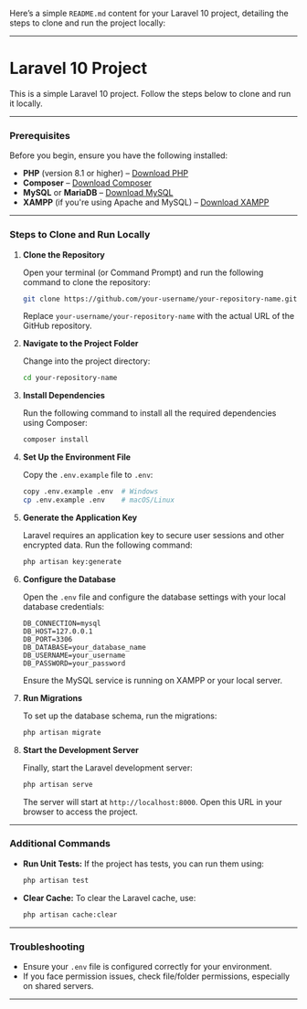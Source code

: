 Here’s a simple `README.md` content for your Laravel 10 project, detailing the steps to clone and run the project locally:

---

# Laravel 10 Project

This is a simple Laravel 10 project. Follow the steps below to clone and run it locally.

---

### **Prerequisites**

Before you begin, ensure you have the following installed:

- **PHP** (version 8.1 or higher) – [Download PHP](https://www.php.net/downloads.php)
- **Composer** – [Download Composer](https://getcomposer.org/download/)
- **MySQL** or **MariaDB** – [Download MySQL](https://dev.mysql.com/downloads/installer/)
- **XAMPP** (if you're using Apache and MySQL) – [Download XAMPP](https://www.apachefriends.org/index.html)

---

### **Steps to Clone and Run Locally**

1. **Clone the Repository**
   
   Open your terminal (or Command Prompt) and run the following command to clone the repository:
   
   ```bash
   git clone https://github.com/your-username/your-repository-name.git
   ```

   Replace `your-username/your-repository-name` with the actual URL of the GitHub repository.

2. **Navigate to the Project Folder**

   Change into the project directory:
   
   ```bash
   cd your-repository-name
   ```

3. **Install Dependencies**

   Run the following command to install all the required dependencies using Composer:
   
   ```bash
   composer install
   ```

4. **Set Up the Environment File**

   Copy the `.env.example` file to `.env`:
   
   ```bash
   copy .env.example .env  # Windows
   cp .env.example .env    # macOS/Linux
   ```

5. **Generate the Application Key**

   Laravel requires an application key to secure user sessions and other encrypted data. Run the following command:
   
   ```bash
   php artisan key:generate
   ```

6. **Configure the Database**

   Open the `.env` file and configure the database settings with your local database credentials:
   
   ```env
   DB_CONNECTION=mysql
   DB_HOST=127.0.0.1
   DB_PORT=3306
   DB_DATABASE=your_database_name
   DB_USERNAME=your_username
   DB_PASSWORD=your_password
   ```

   Ensure the MySQL service is running on XAMPP or your local server.

7. **Run Migrations**

   To set up the database schema, run the migrations:
   
   ```bash
   php artisan migrate
   ```

8. **Start the Development Server**

   Finally, start the Laravel development server:
   
   ```bash
   php artisan serve
   ```

   The server will start at `http://localhost:8000`. Open this URL in your browser to access the project.

---

### **Additional Commands**

- **Run Unit Tests:**
  If the project has tests, you can run them using:
  ```bash
  php artisan test
  ```

- **Clear Cache:**
  To clear the Laravel cache, use:
  ```bash
  php artisan cache:clear
  ```

---

### **Troubleshooting**

- Ensure your `.env` file is configured correctly for your environment.
- If you face permission issues, check file/folder permissions, especially on shared servers.

---
